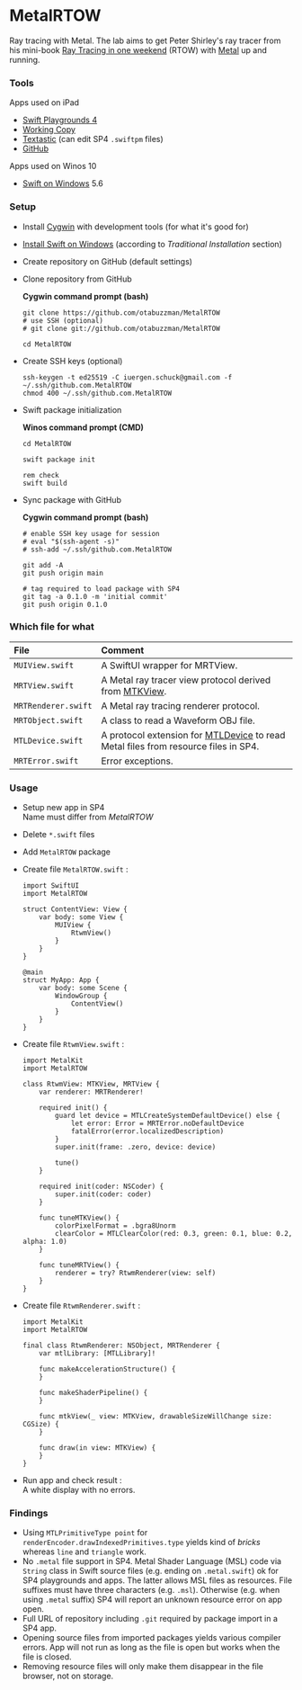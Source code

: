 # MetalRTOW
Ray tracing with Metal. The lab aims to get Peter Shirley's ray tracer from his mini-book [Ray Tracing in one weekend](https://github.com/RayTracing/raytracing.github.io/) (RTOW) with [Metal](https://developer.apple.com/metal/) up and running.

### Tools
Apps used on iPad
- [Swift Playgrounds 4](https://apps.apple.com/de/app/swift-playgrounds/id908519492)
- [Working Copy](https://workingcopyapp.com/)
- [Textastic](https://www.textasticapp.com/) (can edit SP4 `.swiftpm` files)
- [GitHub](https://apps.apple.com/us/app/github/id1477376905)

Apps used on Winos 10
- [Swift on Windows](https://www.swift.org/blog/swift-on-windows/) 5.6

### Setup
- Install [Cygwin](https://cygwin.com/install.html) with development tools (for what it's good for)
- [Install Swift on Windows](https://www.swift.org/getting-started/) (according to *Traditional Installation* section)
- Create repository on GitHub (default settings)
- Clone repository from GitHub

  **Cygwin command prompt (bash)**
  ```
  git clone https://github.com/otabuzzman/MetalRTOW
  # use SSH (optional)
  # git clone git://github.com/otabuzzman/MetalRTOW

  cd MetalRTOW
  ```
- Create SSH keys (optional)
  ```
  ssh-keygen -t ed25519 -C iuergen.schuck@gmail.com -f ~/.ssh/github.com.MetalRTOW
  chmod 400 ~/.ssh/github.com.MetalRTOW
  ```
- Swift package initialization

  **Winos command prompt (CMD)**
  ```
  cd MetalRTOW

  swift package init

  rem check
  swift build
  ```
- Sync package with GitHub

  **Cygwin command prompt (bash)**
  ```
  # enable SSH key usage for session
  # eval "$(ssh-agent -s)"
  # ssh-add ~/.ssh/github.com.MetalRTOW

  git add -A
  git push origin main

  # tag required to load package with SP4
  git tag -a 0.1.0 -m 'initial commit'
  git push origin 0.1.0
  ```

### Which file for what
|File|Comment|
|:---|:------|
|`MUIView.swift`|A SwiftUI wrapper for MRTView.|
|`MRTView.swift`|A Metal ray tracer view protocol derived from [MTKView](https://developer.apple.com/documentation/metalkit/mtkview).|
|`MRTRenderer.swift`|A Metal ray tracing renderer protocol.|
|`MRTObject.swift`|A class to read a Waveform OBJ file.|
|`MTLDevice.swift`|A protocol extension for [MTLDevice](https://developer.apple.com/documentation/metal/mtldevice) to read Metal files from resource files in SP4.|
|`MRTError.swift`|Error exceptions.|

### Usage
- Setup new app in SP4<br>
  Name must differ from _MetalRTOW_
- Delete `*.swift` files
- Add `MetalRTOW` package
- Create file `MetalRTOW.swift` :

  ```
  import SwiftUI
  import MetalRTOW

  struct ContentView: View {
      var body: some View {
          MUIView {
              RtwmView()
          }
      }
  }

  @main
  struct MyApp: App {
      var body: some Scene {
          WindowGroup {
              ContentView()
          }
      }
  }
  ```
- Create file `RtwmView.swift` :

  ```
  import MetalKit
  import MetalRTOW

  class RtwmView: MTKView, MRTView {
      var renderer: MRTRenderer!

      required init() {
          guard let device = MTLCreateSystemDefaultDevice() else {
              let error: Error = MRTError.noDefaultDevice
              fatalError(error.localizedDescription)
          }
          super.init(frame: .zero, device: device)

          tune()
      }

      required init(coder: NSCoder) {
          super.init(coder: coder)
      }

      func tuneMTKView() {
          colorPixelFormat = .bgra8Unorm
          clearColor = MTLClearColor(red: 0.3, green: 0.1, blue: 0.2, alpha: 1.0)
      }

      func tuneMRTView() {
          renderer = try? RtwmRenderer(view: self)
      }
  }
  ```
- Create file `RtwmRenderer.swift` :

  ```
  import MetalKit
  import MetalRTOW

  final class RtwmRenderer: NSObject, MRTRenderer {
      var mtlLibrary: [MTLLibrary]!

      func makeAccelerationStructure() {
      }

      func makeShaderPipeline() {
      }

      func mtkView(_ view: MTKView, drawableSizeWillChange size: CGSize) {
      }

      func draw(in view: MTKView) {
      }
  }
  ```
- Run app and check result :<br>
  A white display with no errors.

### Findings
- Using `MTLPrimitiveType point` for `renderEncoder.drawIndexedPrimitives.type` yields kind of *bricks* whereas `line` and `triangle` work.
- No `.metal` file support in SP4. Metal Shader Language (MSL) code via `String` class in Swift source files (e.g. ending on `.metal.swift`) ok for SP4 playgrounds and apps. The latter allows MSL files as resources. File suffixes must have three characters (e.g. `.msl`). Otherwise (e.g. when using `.metal` suffix) SP4 will report an unknown resource error on app open.
- Full URL of repository including `.git` required by package import in a SP4 app.
- Opening source files from imported packages yields various compiler errors. App will not run as long as the file is open but works when the file is closed.
- Removing resource files will only make them disappear in the file browser, not on storage.
